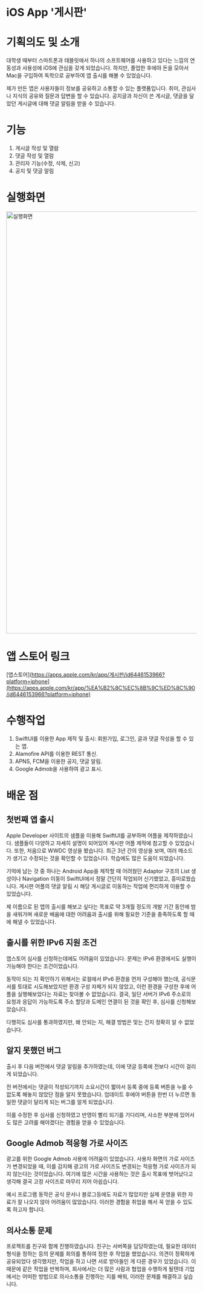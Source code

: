 # iOS App '게시판'
# 기획의도 및 소개
대학생 때부터 스마트폰과 태블릿에서 하나의 소프트웨어를 사용하고 있다는 느낌의 연동성과 사용성에 iOS에 관심을 갖게 되었습니다. 하지만, 졸업한 후에야 돈을 모아서 Mac을 구입하여 독학으로 공부하여 앱 출시를 해볼 수 있었습니다.

제가 만든 앱은 사용자들이 정보를 공유하고 소통할 수 있는 플랫폼입니다. 취미, 관심사나 지식의 공유와 질문과 답변을 할 수 있습니다. 공지글과 자신이 쓴 게시글, 댓글을 달았던 게시글에 대해 댓글 알림을 받을 수 있습니다.

# 기능
1.  게시글 작성 및 열람
2.  댓글 작성 및 열람
3.  관리자 기능(수정, 삭제, 신고)
4.  공지 및 댓글 알림

# 실행화면
<img width="1115" alt="실행화면" src="https://user-images.githubusercontent.com/112647829/235956442-8b1072eb-c92c-467e-9607-bb063da6fa76.png">

# 앱 스토어 링크
[앱스토어](https://apps.apple.com/kr/app/게시판/id6446153966?platform=iphone](https://apps.apple.com/kr/app/%EA%B2%8C%EC%8B%9C%ED%8C%90/id6446153966?platform=iphone)

# 수행작업
1. SwiftUI를 이용한 App 제작 및 출시: 회원가입, 로그인, 글과 댓글 작성을 할 수 있는 앱.
2. Alamofire API를 이용한 REST 통신.
3. APNS, FCM을 이용한 공지, 댓글 알림.
4. Google Admob을 사용하여 광고 표시.

# 배운 점
## 첫번째 앱 출시

Apple Developer 사이트의 샘플을 이용해 SwiftUI를 공부하며 어플을 제작하였습니다. 샘플들이 다양하고 자세히 설명이 되어있어 게시판 어플 제작에 참고할 수 있었습니다. 또한, 처음으로 WWDC 영상을 봤습니다. 최근 3년 간의 영상을 보며, 여러 메소드가 생기고 수정되는 것을 확인할 수 있었습니다. 학습에도 많은 도움이 되었습니다.

기억에 남는 것 중 하나는 Android App을 제작할 때 어려웠던 Adaptor 구조의 List 생성이나 Navigation 이동이 SwiftUI에서 정말 간단히 작업되어 신기했었고, 흥미로웠습니다. 게시판 어플의 댓글 알림 시 해당 게시글로 이동하는 작업에 편리하게 이용할 수 있었습니다.

제 이름으로 된 앱의 출시를 해보고 싶다는 목표로 약 3개월 정도의 개발 기간 동안에 밤을 새워가며 새로운 배움에 대한 어려움과 출시를 위해 필요한 기준을 충족하도록 할 때에 해낼 수 있었습니다.

## 출시를 위한 IPv6 지원 조건
앱스토어 심사를 신청하는데에도 어려움이 있었습니다. 문제는 IPv6 환경에서도 실행이 가능해야 한다는 조건이었습니다. 

동작이 되는 지 확인하기 위해서는 로컬에서 IPv6 환경을 먼저 구성해야 했는데, 공식문서를 토대로 시도해보았지만 환경 구성 자체가 되지 않았고, 이런 환경을 구성한 후에 어플을 실행해보았다는 자료는 찾아볼 수 없었습니다. 결국, 일단 서버가 IPv6 주소로의 요청과 응답이 가능하도록 주소 할당과 도메인 연결이 된 것을 확인 후, 심사를 신청해보았습니다. 

다행히도 심사를 통과하였지만, 왜 안되는 지, 해결 방법은 맞는 건지 정확히 알 수 없었습니다.

## 알지 못했던 버그
출시 후 다음 버전에서 댓글 알림을 추가하였는데, 이에 댓글 등록에 전보다 시간이 걸리게 되었습니다. 

전 버전에서는 댓글이 작성되기까지 소요시간이 짧아서 등록 중에 등록 버튼을 누를 수 없도록 해놓지 않았단 점을 알지 못했습니다. 업데이트 후에야 버튼을 한번 더 누르면 동일한 댓글이 달리게 되는 버그를 알게 되었습니다. 

이를 수정한 후 심사를 신청하였고 반영이 빨리 되기를 기다리며, 사소한 부분에 있어서도 많은 고려를 해야겠다는 경험을 얻을 수 있었습니다.

## Google Admob 적응형 가로 사이즈
광고를 위한 Google Admob 사용에 어려움이 있었습니다. 사용자 화면의 가로 사이즈가 변경되었을 때, 이를 감지해 광고의 가로 사이즈도 변경되는 적응형 가로 사이즈가 되지 않는다는 것이었습니다. 여기에 많은 시간을 사용하는 것은 출시 목표에 벗어났다고 생각해 결국 고정 사이즈로 마무리 지어 아쉽습니다.

예시 프로그램 동작은 공식 문서나 블로그등에도 자료가 많았지만 실제 운영을 위한 자료가 잘 나오지 않아 어려움이 많았습니다. 이러한 경험을 취업을 해서 꼭 얻을 수 있도록 하고자 합니다.

## 의사소통 문제
프로젝트를 친구와 함께 진행하였습니다. 친구는 서버쪽을 담당하였는데, 필요한 데이터 형식을 정하는 등의 문제를 회의를 통하여 정한 후 작업을 했었습니다. 의견이 정확하게 공유되었다 생각했지만, 작업을 하고 나면 서로 받아들인 게 다른 경우가 있었습니다. 이 때문에 같은 작업을 반복하며, 회사에서는 더 많은 사람과 협업을 수행하게 될텐데 기업에서는 어떠한 방법으로 의사소통을 진행하는 지를 배워, 이러한 문제를 해결하고 싶습니다.
